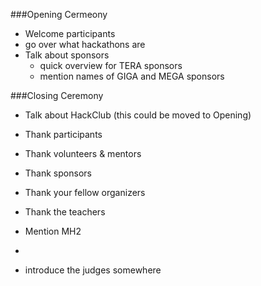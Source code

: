 ###Opening Cermeony
- Welcome participants
- go over what hackathons are
- Talk about sponsors
  - quick overview for TERA sponsors
  - mention names of GIGA and MEGA sponsors

###Closing Ceremony
- Talk about HackClub (this could be moved to Opening)
- Thank participants
- Thank volunteers & mentors
- Thank sponsors
- Thank your fellow organizers
- Thank the teachers
- Mention MH2
- 



- introduce the judges somewhere
